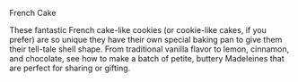 French Cake

These fantastic French cake-like cookies (or cookie-like cakes, if you prefer) are so unique they have their own special baking pan to give them their tell-tale shell shape. From traditional vanilla flavor to lemon, cinnamon, and chocolate, see how to make a batch of petite, buttery Madeleines that are perfect for sharing or gifting.